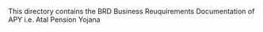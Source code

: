 This directory contains the BRD Business Reuquirements Documentation of APY i.e. Atal Pension Yojana
